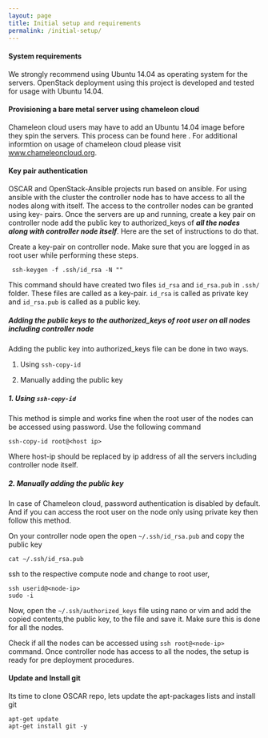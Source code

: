 ```yaml
---
layout: page
title: Initial setup and requirements
permalink: /initial-setup/
---
```


#### System requirements

We strongly recommend using Ubuntu 14.04 as operating system for the servers. OpenStack deployment using this project is developed and tested for usage with Ubuntu 14.04.   

#### Provisioning a bare metal server using chameleon cloud 
 
 Chameleon cloud users may have to add an Ubuntu 14.04 image before they spin the servers. This process can be found here <Link for adding a new bare metal image>. For additional informtion on usage of chameleon cloud please visit www.chameleoncloud.org.
 
#### Key pair authentication

OSCAR and OpenStack-Ansible projects run based on ansible. For using ansible with the cluster the controller node has to have access to all the nodes along with itself. The access to the controller nodes can be granted using key- pairs. Once the servers are up and running, create a key pair on controller node add the public key to authorized_keys of ***all the nodes along with controller node itself***. Here are the set of instructions to do that.

Create a key-pair on controller node. Make sure that you are logged in as root user while performing these steps.

```
 ssh-keygen -f .ssh/id_rsa -N ""  
```

This command should have created two files ``` id_rsa ``` and ``` id_rsa.pub ``` in ``` .ssh/ ``` folder. These files are called as a key-pair. ``` id_rsa ``` is called as private key and ``` id_rsa.pub ``` is called as a public key.

##### Adding the public keys to the authorized_keys of root user on all nodes including controller node

Adding the public key into authorized_keys file can be done in two ways. 

   1. Using ``` ssh-copy-id ``` 

   2. Manually adding the public key 

##### 1. Using ``` ssh-copy-id ``` 
This method is simple and works fine when the root user of the nodes can be accessed using password. Use the following command

```
ssh-copy-id root@<host ip>
```

Where host-ip should be replaced by ip address of all the servers including controller node itself.

##### 2. Manually adding the public key
In case of Chameleon cloud, password authentication is disabled by default. And if you can access the root user on the node only using private key then follow this method. 

On your controller node open the open ``` ~/.ssh/id_rsa.pub ``` and copy the public key

```
cat ~/.ssh/id_rsa.pub
```

ssh to the respective compute node and change to root user, 

```
ssh userid@<node-ip>
sudo -i
```

Now, open the `~/.ssh/authorized_keys` file using nano or vim and add the copied contents,the public key, to the file and save it. Make sure this is done for all the nodes.



Check if all the nodes can be accessed using ``` ssh root@<node-ip> ``` command. Once controller node has access to all the nodes, the setup is ready for pre deployment procedures.

#### Update and Install git 
Its time to clone OSCAR repo, lets update the apt-packages lists and install git 

```
apt-get update
apt-get install git -y
```
